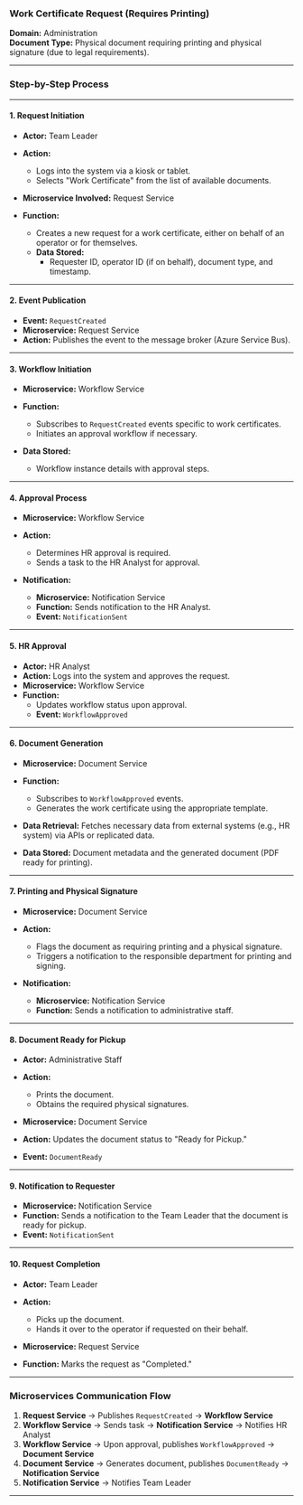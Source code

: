### **Work Certificate Request (Requires Printing)**

**Domain:** Administration  
**Document Type:** Physical document requiring printing and physical signature (due to legal requirements).

---

### **Step-by-Step Process**

---

#### **1. Request Initiation**

- **Actor:** Team Leader
- **Action:**

  - Logs into the system via a kiosk or tablet.
  - Selects "Work Certificate" from the list of available documents.

- **Microservice Involved:** Request Service
- **Function:**
  - Creates a new request for a work certificate, either on behalf of an operator or for themselves.
  - **Data Stored:**
    - Requester ID, operator ID (if on behalf), document type, and timestamp.

---

#### **2. Event Publication**

- **Event:** `RequestCreated`
- **Microservice:** Request Service
- **Action:** Publishes the event to the message broker (Azure Service Bus).

---

#### **3. Workflow Initiation**

- **Microservice:** Workflow Service
- **Function:**

  - Subscribes to `RequestCreated` events specific to work certificates.
  - Initiates an approval workflow if necessary.

- **Data Stored:**
  - Workflow instance details with approval steps.

---

#### **4. Approval Process**

- **Microservice:** Workflow Service
- **Action:**

  - Determines HR approval is required.
  - Sends a task to the HR Analyst for approval.

- **Notification:**
  - **Microservice:** Notification Service
  - **Function:** Sends notification to the HR Analyst.
  - **Event:** `NotificationSent`

---

#### **5. HR Approval**

- **Actor:** HR Analyst
- **Action:** Logs into the system and approves the request.
- **Microservice:** Workflow Service
- **Function:**
  - Updates workflow status upon approval.
  - **Event:** `WorkflowApproved`

---

#### **6. Document Generation**

- **Microservice:** Document Service
- **Function:**

  - Subscribes to `WorkflowApproved` events.
  - Generates the work certificate using the appropriate template.

- **Data Retrieval:** Fetches necessary data from external systems (e.g., HR system) via APIs or replicated data.
- **Data Stored:** Document metadata and the generated document (PDF ready for printing).

---

#### **7. Printing and Physical Signature**

- **Microservice:** Document Service
- **Action:**

  - Flags the document as requiring printing and a physical signature.
  - Triggers a notification to the responsible department for printing and signing.

- **Notification:**
  - **Microservice:** Notification Service
  - **Function:** Sends a notification to administrative staff.

---

#### **8. Document Ready for Pickup**

- **Actor:** Administrative Staff
- **Action:**

  - Prints the document.
  - Obtains the required physical signatures.

- **Microservice:** Document Service
- **Action:** Updates the document status to "Ready for Pickup."
- **Event:** `DocumentReady`

---

#### **9. Notification to Requester**

- **Microservice:** Notification Service
- **Function:** Sends a notification to the Team Leader that the document is ready for pickup.
- **Event:** `NotificationSent`

---

#### **10. Request Completion**

- **Actor:** Team Leader
- **Action:**

  - Picks up the document.
  - Hands it over to the operator if requested on their behalf.

- **Microservice:** Request Service
- **Function:** Marks the request as "Completed."

---

### **Microservices Communication Flow**

1. **Request Service** → Publishes `RequestCreated` → **Workflow Service**
2. **Workflow Service** → Sends task → **Notification Service** → Notifies HR Analyst
3. **Workflow Service** → Upon approval, publishes `WorkflowApproved` → **Document Service**
4. **Document Service** → Generates document, publishes `DocumentReady` → **Notification Service**
5. **Notification Service** → Notifies Team Leader

---
